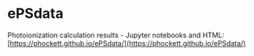 # ePSdata
Photoionization calculation results - Jupyter notebooks and HTML: [https://phockett.github.io/ePSdata/](https://phockett.github.io/ePSdata/)
